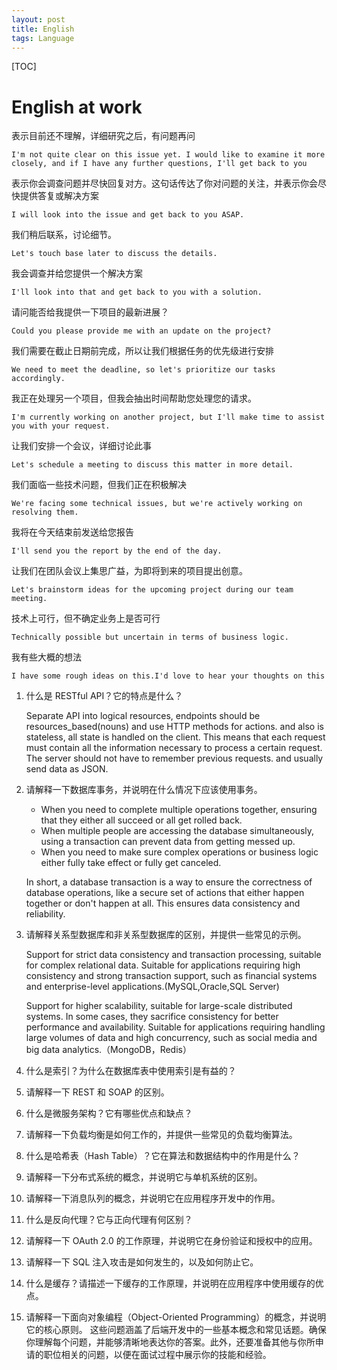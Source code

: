 ```yaml
---
layout: post
title: English
tags: Language
---
```

[TOC]
# English at work

表示目前还不理解，详细研究之后，有问题再问

```
I'm not quite clear on this issue yet. I would like to examine it more closely, and if I have any further questions, I'll get back to you
```

表示你会调查问题并尽快回复对方。这句话传达了你对问题的关注，并表示你会尽快提供答复或解决方案

```
I will look into the issue and get back to you ASAP.
```

我们稍后联系，讨论细节。

```
Let's touch base later to discuss the details.
```

我会调查并给您提供一个解决方案

```
I'll look into that and get back to you with a solution.
```

请问能否给我提供一下项目的最新进展？

```
Could you please provide me with an update on the project?
```

我们需要在截止日期前完成，所以让我们根据任务的优先级进行安排

```
We need to meet the deadline, so let's prioritize our tasks accordingly.
```

我正在处理另一个项目，但我会抽出时间帮助您处理您的请求。

```
I'm currently working on another project, but I'll make time to assist you with your request.
```

让我们安排一个会议，详细讨论此事

```
Let's schedule a meeting to discuss this matter in more detail.
```

我们面临一些技术问题，但我们正在积极解决

```
We're facing some technical issues, but we're actively working on resolving them.
```

我将在今天结束前发送给您报告

```
I'll send you the report by the end of the day.
```

让我们在团队会议上集思广益，为即将到来的项目提出创意。

```
Let's brainstorm ideas for the upcoming project during our team meeting.
```

 技术上可行，但不确定业务上是否可行

```
Technically possible but uncertain in terms of business logic.
```

我有些大概的想法

```
I have some rough ideas on this.I'd love to hear your thoughts on this
```





1. 什么是 RESTful API？它的特点是什么？

   Separate API into logical resources, endpoints should be resources_based(nouns) and use HTTP methods for actions. and also is stateless, all state is handled on the client. This means that each request must contain all the information necessary to process a certain request. The server should not have to remember previous requests. and usually send data as JSON.

2. 请解释一下数据库事务，并说明在什么情况下应该使用事务。

   - When you need to complete multiple operations together, ensuring that they either all succeed or all get rolled back.
   - When multiple people are accessing the database simultaneously, using a transaction can prevent data from getting messed up.
   - When you need to make sure complex operations or business logic either fully take effect or fully get canceled.

   In short, a database transaction is a way to ensure the correctness of database operations, like a secure set of actions that either happen together or don't happen at all. This ensures data consistency and reliability.

3. 请解释关系型数据库和非关系型数据库的区别，并提供一些常见的示例。

   Support for strict data consistency and transaction processing, suitable for complex relational data. Suitable for applications requiring high consistency and strong transaction support, such as financial systems and enterprise-level applications.(MySQL,Oracle,SQL Server)

   Support for higher scalability, suitable for large-scale distributed systems. In some cases, they sacrifice consistency for better performance and availability. Suitable for applications requiring handling large volumes of data and high concurrency, such as social media and big data analytics.（MongoDB，Redis）

4. 什么是索引？为什么在数据库表中使用索引是有益的？

   

5. 请解释一下 REST 和 SOAP 的区别。

6. 什么是微服务架构？它有哪些优点和缺点？

7. 请解释一下负载均衡是如何工作的，并提供一些常见的负载均衡算法。

8. 什么是哈希表（Hash Table）？它在算法和数据结构中的作用是什么？

9. 请解释一下分布式系统的概念，并说明它与单机系统的区别。

10. 请解释一下消息队列的概念，并说明它在应用程序开发中的作用。

11. 什么是反向代理？它与正向代理有何区别？

12. 请解释一下 OAuth 2.0 的工作原理，并说明它在身份验证和授权中的应用。

13. 请解释一下 SQL 注入攻击是如何发生的，以及如何防止它。

14. 什么是缓存？请描述一下缓存的工作原理，并说明在应用程序中使用缓存的优点。

15. 请解释一下面向对象编程（Object-Oriented Programming）的概念，并说明它的核心原则。
    这些问题涵盖了后端开发中的一些基本概念和常见话题。确保你理解每个问题，并能够清晰地表达你的答案。此外，还要准备其他与你所申请的职位相关的问题，以便在面试过程中展示你的技能和经验。

